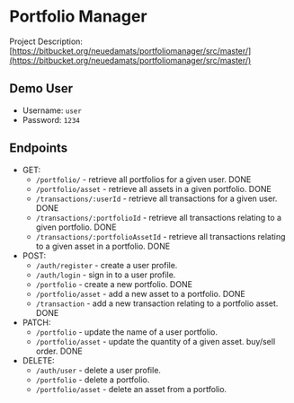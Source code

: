 # Portfolio Manager

Project Description: [https://bitbucket.org/neuedamats/portfoliomanager/src/master/](https://bitbucket.org/neuedamats/portfoliomanager/src/master/)

## Demo User
- Username: `user`
- Password: `1234`

## Endpoints
- GET:
    - `/portfolio/` - retrieve all portfolios for a given user. DONE
    - `/portfolio/asset` - retrieve all assets in a given portfolio. DONE
    - `/transactions/:userId` - retrieve all transactions for a given user. DONE 
    - `/transactions/:portfolioId` - retrieve all transactions relating to a given portfolio. DONE
    - `/transactions/:portfolioAssetId` - retrieve all transactions relating to a given asset in a portfolio. DONE
- POST:
    - `/auth/register` - create a user profile. 
    - `/auth/login` - sign in to a user profile.
    - `/portfolio` - create a new portfolio. DONE
    - `/portfolio/asset` - add a new asset to a portfolio. DONE
    - `/transaction` - add a new transaction relating to a portfolio asset. DONE
- PATCH:
    - `/portfolio` - update the name of a user portfolio. 
    - `/portfolio/asset` - update the quantity of a given asset. buy/sell order. DONE
- DELETE:
    - `/auth/user` - delete a user profile.
    - `/portfolio` - delete a portfolio.
    - `/portfolio/asset` - delete an asset from a portfolio.
